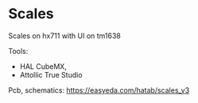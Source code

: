 # Scales
Scales on hx711 with UI on tm1638

Tools:
- HAL CubeMX,
- Attollic True Studio

Pcb, schematics: https://easyeda.com/hatab/scales_v3
